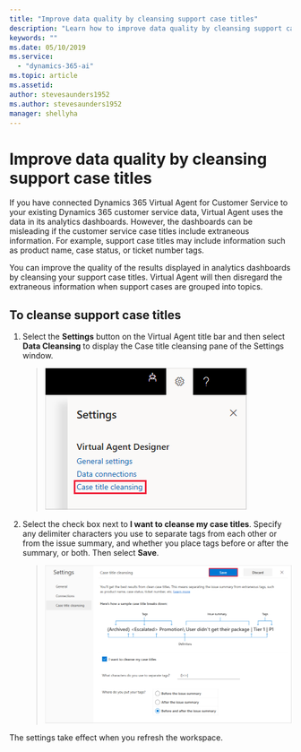 ```yaml
---
title: "Improve data quality by cleansing support case titles"
description: "Learn how to improve data quality by cleansing support case titles in Virtual Agent for Customer Service."
keywords: ""
ms.date: 05/10/2019
ms.service:
  - "dynamics-365-ai"
ms.topic: article
ms.assetid: 
author: stevesaunders1952
ms.author: stevesaunders1952
manager: shellyha
---
```


# Improve data quality by cleansing support case titles

If you have connected Dynamics 365 Virtual Agent for Customer Service to your existing Dynamics 365 customer service data, Virtual Agent uses the data in its analytics dashboards. However, the dashboards can be misleading if the customer service case titles include extraneous information. For example, support case titles may include information such as product name, case status, or ticket number tags.

You can improve the quality of the results displayed in analytics dashboards by cleansing your support case titles. Virtual Agent will then disregard the extraneous information when support cases are grouped into topics.

## To cleanse support case titles

1. Select the **Settings** button on the Virtual Agent title bar and then select **Data Cleansing** to display the Case title cleansing pane of the Settings window.

   > ![Display cleansing pane](media/case-title-cleansing.png)

2. Select the check box next to **I want to cleanse my case titles**. Specify any delimiter characters you use to separate tags from each other or from the issue summary, and whether you place tags before or after the summary, or both. Then select **Save**.

   > ![Case Titles toggle](media/cleanse-titles.png)

The settings take effect when you refresh the workspace.
